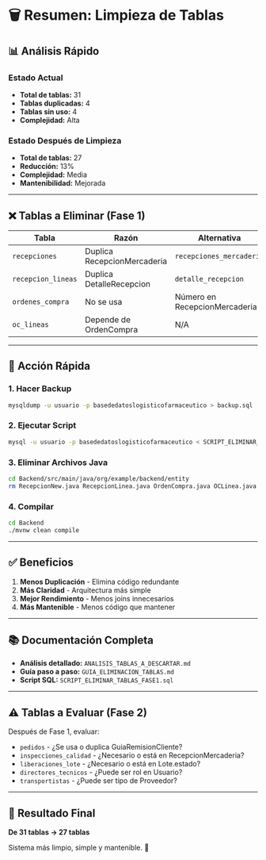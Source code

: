 # 🗑️ Resumen: Limpieza de Tablas

## 📊 Análisis Rápido

### Estado Actual
- **Total de tablas:** 31
- **Tablas duplicadas:** 4
- **Tablas sin uso:** 4
- **Complejidad:** Alta

### Estado Después de Limpieza
- **Total de tablas:** 27
- **Reducción:** 13%
- **Complejidad:** Media
- **Mantenibilidad:** Mejorada

---

## ❌ Tablas a Eliminar (Fase 1)

| Tabla | Razón | Alternativa | Riesgo |
|-------|-------|-------------|--------|
| `recepciones` | Duplica RecepcionMercaderia | `recepciones_mercaderia` | BAJO |
| `recepcion_lineas` | Duplica DetalleRecepcion | `detalle_recepcion` | BAJO |
| `ordenes_compra` | No se usa | Número en RecepcionMercaderia | BAJO |
| `oc_lineas` | Depende de OrdenCompra | N/A | BAJO |

---

## 🎯 Acción Rápida

### 1. Hacer Backup
```bash
mysqldump -u usuario -p basededatoslogisticofarmaceutico > backup.sql
```

### 2. Ejecutar Script
```bash
mysql -u usuario -p basededatoslogisticofarmaceutico < SCRIPT_ELIMINAR_TABLAS_FASE1.sql
```

### 3. Eliminar Archivos Java
```bash
cd Backend/src/main/java/org/example/backend/entity
rm RecepcionNew.java RecepcionLinea.java OrdenCompra.java OCLinea.java
```

### 4. Compilar
```bash
cd Backend
./mvnw clean compile
```

---

## ✅ Beneficios

1. **Menos Duplicación** - Elimina código redundante
2. **Más Claridad** - Arquitectura más simple
3. **Mejor Rendimiento** - Menos joins innecesarios
4. **Más Mantenible** - Menos código que mantener

---

## 📚 Documentación Completa

- **Análisis detallado:** `ANALISIS_TABLAS_A_DESCARTAR.md`
- **Guía paso a paso:** `GUIA_ELIMINACION_TABLAS.md`
- **Script SQL:** `SCRIPT_ELIMINAR_TABLAS_FASE1.sql`

---

## ⚠️ Tablas a Evaluar (Fase 2)

Después de Fase 1, evaluar:
- `pedidos` - ¿Se usa o duplica GuiaRemisionCliente?
- `inspecciones_calidad` - ¿Necesario o está en RecepcionMercaderia?
- `liberaciones_lote` - ¿Necesario o está en Lote.estado?
- `directores_tecnicos` - ¿Puede ser rol en Usuario?
- `transportistas` - ¿Puede ser tipo de Proveedor?

---

## 🚀 Resultado Final

**De 31 tablas → 27 tablas**

Sistema más limpio, simple y mantenible. 🎉
